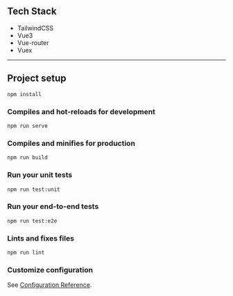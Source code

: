 ## Tech Stack

<ul>
  <li>TailwindCSS</li>
  <li>Vue3</li>
  <li>Vue-router</li>
  <li>Vuex</li>
</ul>

<hr/>

## Project setup

```
npm install
```

### Compiles and hot-reloads for development

```
npm run serve
```

### Compiles and minifies for production

```
npm run build
```

### Run your unit tests

```
npm run test:unit
```

### Run your end-to-end tests

```
npm run test:e2e
```

### Lints and fixes files

```
npm run lint
```

### Customize configuration

See [Configuration Reference](https://cli.vuejs.org/config/).
